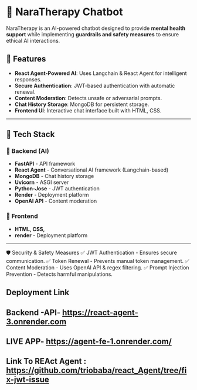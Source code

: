 # 🧠 NaraTherapy Chatbot

NaraTherapy is an AI-powered chatbot designed to provide **mental health support** while implementing **guardrails and safety measures** to ensure ethical AI interactions.

## 🌟 Features

- **React Agent-Powered AI**: Uses Langchain & React Agent for intelligent responses.
- **Secure Authentication**: JWT-based authentication with automatic renewal.
- **Content Moderation**: Detects unsafe or adversarial prompts.
- **Chat History Storage**: MongoDB for persistent storage.
- **Frontend UI**: Interactive chat interface built with HTML, CSS.

---

## 🚀 **Tech Stack**
### 🔹 Backend (AI)
- **FastAPI** - API framework
- **React Agent** - Conversational AI framework (Langchain-based)
- **MongoDB** - Chat history storage
- **Uvicorn** - ASGI server
- **Python-Jose** - JWT authentication
- **Render** - Deployment platform
- **OpenAI API** - Content moderation

### 🔹 Frontend
- **HTML, CSS,**
- **render** - Deployment platform

---

🛡️ Security & Safety Measures
✅ JWT Authentication - Ensures secure communication.
✅ Token Renewal - Prevents manual token management.
✅ Content Moderation - Uses OpenAI API & regex filtering.
✅ Prompt Injection Prevention - Detects harmful manipulations.

## Deployment Link 
## Backend -API- https://react-agent-3.onrender.com
## LIVE APP- https://agent-fe-1.onrender.com/

## Link  To REAct Agent : https://github.com/triobaba/react_Agent/tree/fix-jwt-issue